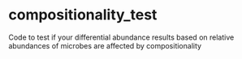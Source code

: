 # compositionality_test
Code to test if your differential abundance results based on relative abundances of microbes are affected by compositionality
